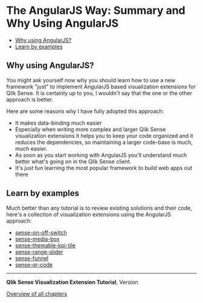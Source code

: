 # The AngularJS Way: Summary and Why Using AngularJS

<!-- toc -->

- [Why using AngularJS?](#why-using-angularjs-)
- [Learn by examples](#learn-by-examples)

<!-- tocstop -->

## Why using AngularJS?
You might ask yourself now why you should learn how to use a new framework "just" to implement AngularJS based visualization extensions for Qlik Sense.
It is certainly up to you, I wouldn't say that the one or the other approach is better.

Here are some reasons why I have fully adopted this approach:

* It makes data-binding much easier
* Especially when writing more complex and larger Qlik Sense visualization extensions it helps you to keep your code organized and it reduces the dependencies, so maintaining a larger code-base is much, much easier.
* As soon as you start working with AngularJS you'll understand much better what's going on in the Qlik Sense client.
* It's just fun learning the most popular framework to build web apps out there

## Learn by examples
Much better than any tutorial is to review existing solutions and their code, here's a collection of visualization extensions using the AngularJS approach:

* [sense-on-off-switch](https://github.com/stefanwalther/sense-on-off-switch)
* [sense-media-box](https://github.com/stefanwalther/sense-media-box)
* [sense-themable-kpi-tile](https://github.com/stefanwalther/sense-themable-kpi-tile)
* [sense-range-slider](https://github.com/stefanwalther/sense-range-slider)
* [sense-funnel](https://github.com/stefanwalther/sense-funnel)
* [sense-qr-code](https://github.com/stefanwalther/sense-qr-code)

---
**Qlik Sense Visualization Extension Tutorial**, Version <br/>


[Overview of all chapters](https://github.com/stefanwalther/qliksense-extension-tutorial/blob/master/tutorial/readme.md)